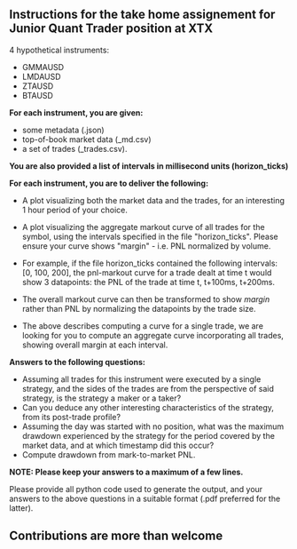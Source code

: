 ## Instructions for the take home assignement for Junior Quant Trader position at XTX

4 hypothetical instruments:
- GMMAUSD
- LMDAUSD
- ZTAUSD
- BTAUSD


**For each instrument, you are given:**
- some metadata (<instrument>.json)
- top-of-book market data (<instrument>_md.csv)
- a set of trades (<instrument>_trades.csv).

**You are also provided a list of intervals in millisecond units (horizon_ticks)**

**For each instrument, you are to deliver the following:**
- A plot visualizing both the market data and the trades, for an interesting 1 hour period of your choice.

- A plot visualizing the aggregate markout curve of all trades for the symbol, using the intervals specified in the file "horizon_ticks". Please ensure your curve shows "margin" - i.e. PNL normalized by volume.

- For example, if the file horizon_ticks contained the following intervals: [0, 100, 200], the pnl-markout curve for a trade dealt at time t would show 3 datapoints: the PNL of the trade at time t, t+100ms, t+200ms. 

- The overall markout curve can then be transformed to show _margin_ rather than PNL by normalizing the datapoints by the trade size.

- The above describes computing a curve for a single trade, we are looking for you to compute an aggregate curve incorporating all trades, showing overall margin at each interval.
          
**Answers to the following questions:**
- Assuming all trades for this instrument were executed by a single strategy, and the sides of the trades are from the perspective of said strategy, is the strategy a maker or a taker?
- Can you deduce any other interesting characteristics of the strategy, from its post-trade profile?
- Assuming the day was started with no position, what was the maximum drawdown experienced by the strategy for the period covered by the market data, and at which timestamp did this occur? 
- Compute drawdown from mark-to-market PNL.
          
**NOTE: Please keep your answers to a maximum of a few lines.**


Please provide all python code used to generate the output, and your answers to the above questions in a suitable format (.pdf preferred for the latter).


## Contributions are more than welcome
